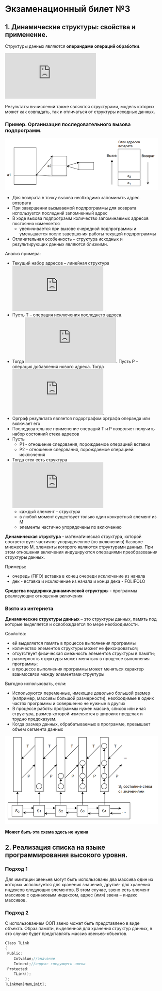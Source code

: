 # Экзаменационный билет №3

## 1. Динамические структуры: свойства и применение.

Структуры данных являются **операндами операций обработки**.

<!-- CORRECT KATEX MATRIX BUT NOT SHOWN ON GITHUB OR IN PRESENTATION
$$ab^T = \begin{pmatrix}
a_{1}\\
a_{2}\\         
\vdots\\
a_{n}
\end{pmatrix} * (b_1 \dots b_m) = \begin{pmatrix}
c_{11} & \dots & c_{1m}\\
& \dots\\
c_{n1} & \dots & c_{nm}
\end{pmatrix} = c$$ -->

<!-- WORKS FOR PRESENTATIONS -->

![](https://latex.codecogs.com/svg.latex?%5Clarge%20ab%5ET%20%3D%20%5Cbegin%7Bpmatrix%7D%20a_%7B1%7D%5C%5C%20a_%7B2%7D%5C%5C%20%5Cvdots%5C%5C%20a_%7Bn%7D%20%5Cend%7Bpmatrix%7D%20*%20%28b_1%20%5Cdots%20b_m%29%20%3D%20%5Cbegin%7Bpmatrix%7D%20c_%7B11%7D%20%26%20%5Cdots%20%26%20c_%7B1m%7D%5C%5C%20%26%20%5Cdots%5C%5C%20c_%7Bn1%7D%20%26%20%5Cdots%20%26%20c_%7Bnm%7D%20%5Cend%7Bpmatrix%7D%20%3D%20c)

Результаты вычислений также являются структурами, модель которых может как совпадать, так и отличаться от структуры исходных данных.

### Пример. Организация последовательного вызова подпрограмм.

![](../pictures/ticket03-2.png)

- Для возврата в точку вызова необходимо запоминать адрес возврата
- При завершении вызываемой подпрограммы для возврата используется последний запомненный адрес
- В ходе вызова подпрограмм количество запоминаемых адресов постоянно изменяется
  - увеличивается при вызове очередной подпрограммы и уменьшается после завершения работы текущей подпрограммы
- Отличительная особенность – структура исходных и результирующих данных являются близкими.

Анализ примера:

- Текущий набор адресов – линейная структура ![](https://latex.codecogs.com/svg.latex?%5Clarge%20S_n%3D%28a_1%20a_2%20%5Cdots%20a_n%29) <!-- $S_n=(a_1 a_2 … a_n)$ -->.
- Пусть T – операция исключения последнего адреса.
- Тогда ![](https://latex.codecogs.com/svg.latex?%5Clarge%20T%28a_1%2C%20a_2%2C%20%5Cdots%2Ca_n%2C%20a_%7Bn%20&plus;%201%7D%29%20%3D%20%28a_1%2C%20a_2%2C%20%5Cdots%2C%20a_n%29). Пусть P – операция добавления нового адреса. Тогда ![](https://latex.codecogs.com/svg.latex?%5Clarge%20P%28a_%7Bn&plus;1%7D%3B%20%28a_1%2C%20a_2%2C%20%5Cdots%2C%20a_n%29%29%20%3D%20%28a_1%2C%20a_2%2C%20%5Cdots%2C%20a_n%2C%20a_%7Bn%20&plus;%201%7D%29).
- Орграф результата является подорграфом орграфа операнда или включает его
- Последовательное применение операций T и P позволяет получить набор состояний стека адресов
- Пусть
  - P1 - отношение следования, порождаемое операцией вставки
  - P2 - отношение следования, порождаемое операцией исключения
- Тогда стек есть структура ![](https://latex.codecogs.com/svg.latex?%5Clarge%20S%20%3D%20%28M_i%2CP_1%2C%20P_2%29)
  - каждый элемент – структура
  - в любой момент существует только один конкретный элемент из M
  - элементы частично упорядочены по включению

**Динамическая структура** - математическая структура, которой соответствует частично-упорядоченное (по включению) базовое множество M, элементы которого являются структурами данных. При этом отношения включения индуцируются операциями преобразования структуры данных.

Примеры:

- очередь (FIFO) вставка в конец очереди исключение из начала
- дек - вставка и исключение из начала и конца дека - FOLIFOLO

**Средства поддержки динамической структуры** - программы реализующие отношения включения

### Взято из интернета

**Динамические структуры данных** – это структуры данных, память под которые выделяется и освобождается по мере необходимости.

Свойства:

- ей выделяется память в процессе выполнения программы
- количество элементов структуры может не фиксироваться;
- отсутствует физическая смежность элементов структуры в памяти;
- размерность структуры может меняться в процессе выполнения программы;
- в процессе выполнения программы может меняться характер взаимосвязи между элементами структуры

Выгодно использовать, если:

- Используются переменные, имеющие довольно большой размер (например, массивы большой размерности), необходимые в одних частях программы и совершенно не нужные в других
- В процессе работы программы нужен массив, список или иная структура, размер которой изменяется в широких пределах и трудно предсказуем.
- Когда размер данных, обрабатываемых в программе, превышает объем сегмента данных

![](../pictures/ticket03-3.png)

**Может быть эта схема здесь не нужна**

## 2. Реализация списка на языке программирования высокого уровня.

### Подход 1

Для имитации звеньев могут быть использованы два массива один из которых используется для хранения значений, другой- для хранения индексов следующих элементов. В этом случае, звено есть элемент массивов с одинаковым индексом, адрес (имя) звена – индекс массивов.

### Подход 2

С использованием ООП звено может быть представлено в виде объекта. Образ памяти, выделенной для хранения структур данных, в это случае будет представлять массив звеньев-объектов.

```C++
Class TLink
{
 Public:
    Intvalue;//значение
    Intnext;//индекс следующего звена
 Protected:
    TLink();
};
TLinkMem[MemLimit];
```
